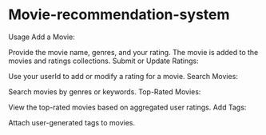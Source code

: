 # Movie-recommendation-system
Usage
Add a Movie:

Provide the movie name, genres, and your rating.
The movie is added to the movies and ratings collections.
Submit or Update Ratings:

Use your userId to add or modify a rating for a movie.
Search Movies:

Search movies by genres or keywords.
Top-Rated Movies:

View the top-rated movies based on aggregated user ratings.
Add Tags:

Attach user-generated tags to movies.